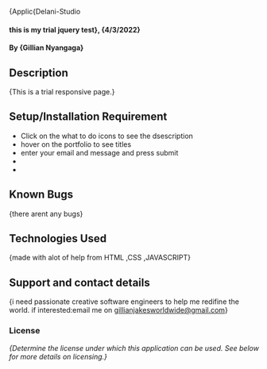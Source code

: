 {Applic{Delani-Studio
#### this is my trial jquery test}, {4/3/2022}
#### By **{Gillian Nyangaga}**
## Description
{This is a trial responsive page.}
## Setup/Installation Requirement
* Click on the what to do icons to see the dsescription
* hover on the portfolio to see titles
* enter your email and message and press submit
* 
* 

## Known Bugs
{there arent any bugs}
## Technologies Used
{made with alot of help from HTML ,CSS ,JAVASCRIPT}
## Support and contact details
{i need passionate creative software engineers to help me redifine the world. if interested:email me on gillianjakesworldwide@gmail.com}
### License
*{Determine the license under which this application can be used.  See below for more details on licensing.}*
 

